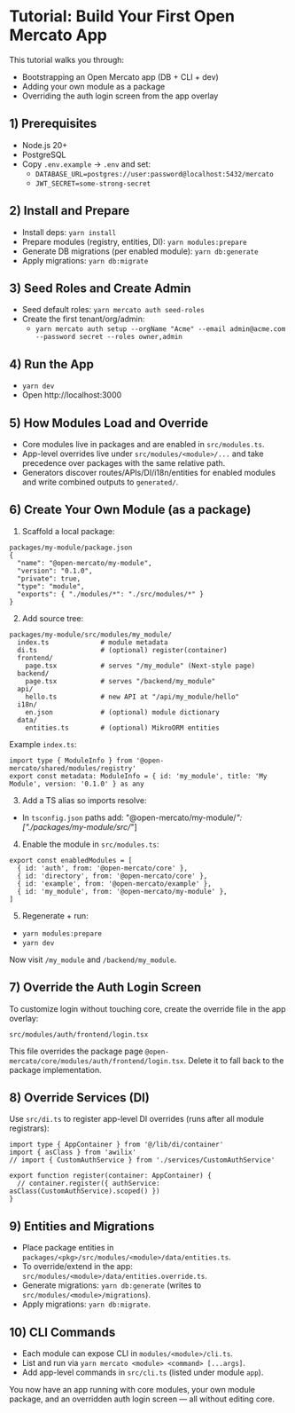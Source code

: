 # Tutorial: Build Your First Open Mercato App

This tutorial walks you through:
- Bootstrapping an Open Mercato app (DB + CLI + dev)
- Adding your own module as a package
- Overriding the auth login screen from the app overlay

## 1) Prerequisites
- Node.js 20+
- PostgreSQL
- Copy `.env.example` → `.env` and set:
  - `DATABASE_URL=postgres://user:password@localhost:5432/mercato`
  - `JWT_SECRET=some-strong-secret`

## 2) Install and Prepare
- Install deps: `yarn install`
- Prepare modules (registry, entities, DI): `yarn modules:prepare`
- Generate DB migrations (per enabled module): `yarn db:generate`
- Apply migrations: `yarn db:migrate`

## 3) Seed Roles and Create Admin
- Seed default roles: `yarn mercato auth seed-roles`
- Create the first tenant/org/admin:
  - `yarn mercato auth setup --orgName "Acme" --email admin@acme.com --password secret --roles owner,admin`

## 4) Run the App
- `yarn dev`
- Open http://localhost:3000

## 5) How Modules Load and Override
- Core modules live in packages and are enabled in `src/modules.ts`.
- App-level overrides live under `src/modules/<module>/...` and take precedence over packages with the same relative path.
- Generators discover routes/APIs/DI/i18n/entities for enabled modules and write combined outputs to `generated/`.

## 6) Create Your Own Module (as a package)

1. Scaffold a local package:

```
packages/my-module/package.json
{
  "name": "@open-mercato/my-module",
  "version": "0.1.0",
  "private": true,
  "type": "module",
  "exports": { "./modules/*": "./src/modules/*" }
}
```

2. Add source tree:

```
packages/my-module/src/modules/my_module/
  index.ts             # module metadata
  di.ts                # (optional) register(container)
  frontend/
    page.tsx           # serves "/my_module" (Next-style page)
  backend/
    page.tsx           # serves "/backend/my_module"
  api/
    hello.ts           # new API at "/api/my_module/hello"
  i18n/
    en.json            # (optional) module dictionary
  data/
    entities.ts        # (optional) MikroORM entities
```

Example `index.ts`:
```
import type { ModuleInfo } from '@open-mercato/shared/modules/registry'
export const metadata: ModuleInfo = { id: 'my_module', title: 'My Module', version: '0.1.0' } as any
```

3. Add a TS alias so imports resolve:

- In `tsconfig.json` paths add: "@open-mercato/my-module/*": ["./packages/my-module/src/*"]

4. Enable the module in `src/modules.ts`:

```
export const enabledModules = [
  { id: 'auth', from: '@open-mercato/core' },
  { id: 'directory', from: '@open-mercato/core' },
  { id: 'example', from: '@open-mercato/example' },
  { id: 'my_module', from: '@open-mercato/my-module' },
]
```

5. Regenerate + run:
- `yarn modules:prepare`
- `yarn dev`

Now visit `/my_module` and `/backend/my_module`.

## 7) Override the Auth Login Screen

To customize login without touching core, create the override file in the app overlay:

```
src/modules/auth/frontend/login.tsx
```

This file overrides the package page `@open-mercato/core/modules/auth/frontend/login.tsx`.
Delete it to fall back to the package implementation.

## 8) Override Services (DI)

Use `src/di.ts` to register app-level DI overrides (runs after all module registrars):

```
import type { AppContainer } from '@/lib/di/container'
import { asClass } from 'awilix'
// import { CustomAuthService } from './services/CustomAuthService'

export function register(container: AppContainer) {
  // container.register({ authService: asClass(CustomAuthService).scoped() })
}
```

## 9) Entities and Migrations
- Place package entities in `packages/<pkg>/src/modules/<module>/data/entities.ts`.
- To override/extend in the app: `src/modules/<module>/data/entities.override.ts`.
- Generate migrations: `yarn db:generate` (writes to `src/modules/<module>/migrations`).
- Apply migrations: `yarn db:migrate`.

## 10) CLI Commands
- Each module can expose CLI in `modules/<module>/cli.ts`.
- List and run via `yarn mercato <module> <command> [...args]`.
- Add app-level commands in `src/cli.ts` (listed under module `app`).

You now have an app running with core modules, your own module package, and an overridden auth login screen — all without editing core.
